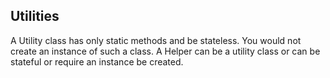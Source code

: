 ## Utilities
A Utility class has only static methods and be stateless. You would not create an instance of such a class.
A Helper can be a utility class or can be stateful or require an instance be created.
